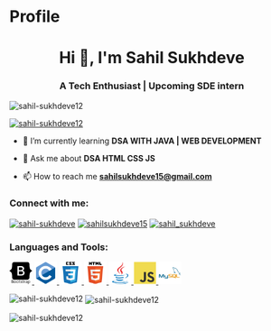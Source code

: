 # Profile
<h1 align="center">Hi 👋, I'm Sahil Sukhdeve</h1>
<h3 align="center">A Tech Enthusiast | Upcoming SDE intern</h3>

<p align="left"> <img src="https://komarev.com/ghpvc/?username=sahil-sukhdeve12&label=Profile%20views&color=0e75b6&style=flat" alt="sahil-sukhdeve12" /> </p>

<p align="left"> <a href="https://github.com/ryo-ma/github-profile-trophy"><img src="https://github-profile-trophy.vercel.app/?username=sahil-sukhdeve12" alt="sahil-sukhdeve12" /></a> </p>

- 🌱 I’m currently learning **DSA WITH JAVA | WEB DEVELOPMENT**

- 💬 Ask me about **DSA HTML CSS JS**

- 📫 How to reach me **sahilsukhdeve15@gmail.com**

<h3 align="left">Connect with me:</h3>
<p align="left">
<a href="https://linkedin.com/in/sahil-sukhdeve" target="blank"><img align="center" src="https://raw.githubusercontent.com/rahuldkjain/github-profile-readme-generator/master/src/images/icons/Social/linked-in-alt.svg" alt="sahil-sukhdeve" height="30" width="40" /></a>
<a href="https://www.leetcode.com/sahilsukhdeve15" target="blank"><img align="center" src="https://raw.githubusercontent.com/rahuldkjain/github-profile-readme-generator/master/src/images/icons/Social/leet-code.svg" alt="sahilsukhdeve15" height="30" width="40" /></a>
<a href="https://auth.geeksforgeeks.org/user/sahil_sukhdeve" target="blank"><img align="center" src="https://raw.githubusercontent.com/rahuldkjain/github-profile-readme-generator/master/src/images/icons/Social/geeks-for-geeks.svg" alt="sahil_sukhdeve" height="30" width="40" /></a>
</p>

<h3 align="left">Languages and Tools:</h3>
<p align="left"> <a href="https://getbootstrap.com" target="_blank" rel="noreferrer"> <img src="https://raw.githubusercontent.com/devicons/devicon/master/icons/bootstrap/bootstrap-plain-wordmark.svg" alt="bootstrap" width="40" height="40"/> </a> <a href="https://www.cprogramming.com/" target="_blank" rel="noreferrer"> <img src="https://raw.githubusercontent.com/devicons/devicon/master/icons/c/c-original.svg" alt="c" width="40" height="40"/> </a> <a href="https://www.w3schools.com/css/" target="_blank" rel="noreferrer"> <img src="https://raw.githubusercontent.com/devicons/devicon/master/icons/css3/css3-original-wordmark.svg" alt="css3" width="40" height="40"/> </a> <a href="https://www.w3.org/html/" target="_blank" rel="noreferrer"> <img src="https://raw.githubusercontent.com/devicons/devicon/master/icons/html5/html5-original-wordmark.svg" alt="html5" width="40" height="40"/> </a> <a href="https://www.java.com" target="_blank" rel="noreferrer"> <img src="https://raw.githubusercontent.com/devicons/devicon/master/icons/java/java-original.svg" alt="java" width="40" height="40"/> </a> <a href="https://developer.mozilla.org/en-US/docs/Web/JavaScript" target="_blank" rel="noreferrer"> <img src="https://raw.githubusercontent.com/devicons/devicon/master/icons/javascript/javascript-original.svg" alt="javascript" width="40" height="40"/> </a> <a href="https://www.mysql.com/" target="_blank" rel="noreferrer"> <img src="https://raw.githubusercontent.com/devicons/devicon/master/icons/mysql/mysql-original-wordmark.svg" alt="mysql" width="40" height="40"/> </a> </p>

<p><img align="left" src="https://github-readme-stats.vercel.app/api/top-langs?username=sahil-sukhdeve12&show_icons=true&locale=en&layout=compact" alt="sahil-sukhdeve12" /></p>

<p>&nbsp;<img align="center" src="https://github-readme-stats.vercel.app/api?username=sahil-sukhdeve12&show_icons=true&locale=en" alt="sahil-sukhdeve12" /></p>

<p><img align="center" src="https://github-readme-streak-stats.herokuapp.com/?user=sahil-sukhdeve12&" alt="sahil-sukhdeve12" /></p>

